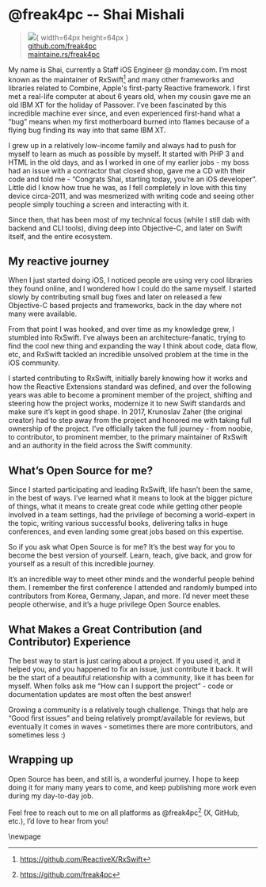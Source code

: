 # @freak4pc -- Shai Mishali

> ![](https://github.com/freak4pc.png){ width=64px height=64px }  
> [github.com/freak4pc](https://github.com/freak4pc)  
> [maintaine.rs/freak4pc](https://maintaine.rs/freak4pc)

My name is Shai, currently a Staff iOS Engineer @ monday.com. I’m most known as the maintainer of RxSwift[^125] and many other frameworks and libraries related to Combine, Apple's first-party Reactive framework. I first met a real-life computer at about 6 years old, when my cousin gave me an old IBM XT for the holiday of Passover. I’ve been fascinated by this incredible machine ever since, and even experienced first-hand what a “bug” means when my first motherboard burned into flames because of a flying bug finding its way into that same IBM XT.

I grew up in a relatively low-income family and always had to push for myself to learn as much as possible by myself. It started with PHP 3 and HTML in the old days, and as I worked in one of my earlier jobs - my boss had an issue with a contractor that closed shop, gave me a CD with their code and told me - “Congrats Shai, starting today, you’re an iOS developer”. Little did I know how true he was, as I fell completely in love with this tiny device circa-2011, and was mesmerized with writing code and seeing other people simply touching a screen and interacting with it.

Since then, that has been most of my technical focus (while I still dab with backend and CLI tools), diving deep into Objective-C, and later on Swift itself, and the entire ecosystem.

## My reactive journey

When I just started doing iOS, I noticed people are using very cool libraries they found online, and I wondered how I could do the same myself. I started slowly by contributing small bug fixes and later on released a few Objective-C based projects and frameworks, back in the day where not many were available.

From that point I was hooked, and over time as my knowledge grew, I stumbled into RxSwift. I’ve always been an architecture-fanatic, trying to find the cool new thing and expanding the way I think about code, data flow, etc, and RxSwift tackled an incredible unsolved problem at the time in the iOS community.

I started contributing to RxSwift, initially barely knowing how it works and how the Reactive Extensions standard was defined, and over the following years was able to become a prominent member of the project, shifting and steering how the project works, modernize it to new Swift standards and make sure it’s kept in good shape. In 2017, Krunoslav Zaher (the original creator) had to step away from the project and honored me with taking full ownership of the project. I’ve officially taken the full journey - from noobie, to contributor, to prominent member, to the primary maintainer of RxSwift and an authority in the field across the Swift community.

## What’s Open Source for me?

Since I started participating and leading RxSwift, life hasn’t been the same, in the best of ways. I’ve learned what it means to look at the bigger picture of things, what it means to create great code while getting other people involved in a team settings, had the privilege of becoming a world-expert in the topic, writing various successful books, delivering talks in huge conferences, and even landing some great jobs based on this expertise.

So if you ask what Open Source is for me? It’s the best way for you to become the best version of yourself. Learn, teach, give back, and grow for yourself as a result of this incredible journey.

It’s an incredible way to meet other minds and the wonderful people behind them. I remember the first conference I attended and randomly bumped into contributors from Korea, Germany, Japan, and more. I’d never meet these people otherwise, and it’s a huge privilege Open Source enables.

## What Makes a Great Contribution (and Contributor) Experience

The best way to start is just caring about a project. If you used it, and it helped you, and you happened to fix an issue, just contribute it back. It will be the start of a beautiful relationship with a community, like it has been for myself. When folks ask me “How can I support the project” - code or documentation updates are most often the best answer!

Growing a community is a relatively tough challenge. Things that help are “Good first issues” and being relatively prompt/available for reviews, but eventually it comes in waves - sometimes there are more contributors, and sometimes less :)

## Wrapping up

Open Source has been, and still is, a wonderful journey. I hope to keep doing it for many many years to come, and keep publishing more work even during my day-to-day job.

Feel free to reach out to me on all platforms as \@freak4pc[^124] (X, GitHub, etc.), I’d love to hear from you!

\newpage


[^124]: https://github.com/freak4pc
[^125]: https://github.com/ReactiveX/RxSwift
